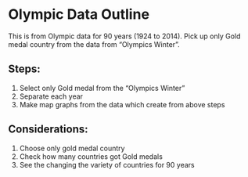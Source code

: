# Olympic Data Outline

This is from Olympic data for 90 years (1924 to 2014). Pick up only Gold medal country from the data from “Olympics Winter”.

## Steps:
1. Select only Gold medal from the “Olympics Winter”
2. Separate each year
3. Make map graphs from the data which create from above steps


## Considerations:
1. Choose only gold medal country
2. Check how many countries got Gold medals
3. See the changing the variety of countries for 90 years
